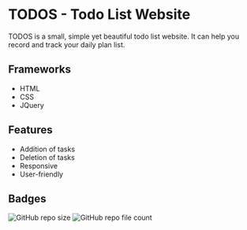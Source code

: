# TODOS - Todo List Website

TODOS is a small, simple yet beautiful todo list website. It can help you record and track your daily plan list. 

## Frameworks
- HTML
- CSS
- JQuery

## Features

- Addition of tasks
- Deletion of tasks
- Responsive
- User-friendly


## Badges

![GitHub repo size](https://img.shields.io/github/repo-size/iamRabia-N/To-Do-List-website)
![GitHub repo file count](https://img.shields.io/github/directory-file-count/iamRabia-N/To-Do-List-website)
